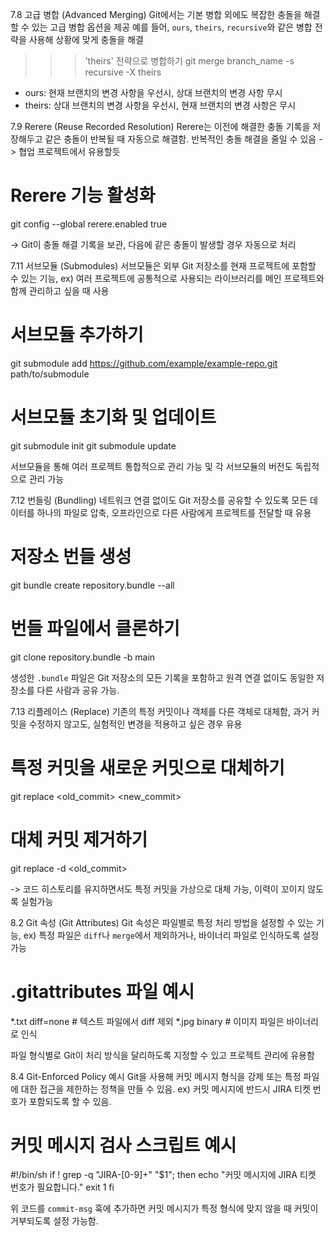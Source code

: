7.8 고급 병합 (Advanced Merging)
Git에서는 기본 병합 외에도 복잡한 충돌을 해결할 수 있는 고급 병합 옵션을 제공
예를 들어, `ours`, `theirs`, `recursive`와 같은 병합 전략을 사용해 상황에 맞게 충돌을 해결

>>> 'theirs' 전략으로 병합하기
git merge branch_name -s recursive -X theirs

- ours: 현재 브랜치의 변경 사항을 우선시, 상대 브랜치의 변경 사항 무시
- theirs: 상대 브랜치의 변경 사항을 우선시, 현재 브랜치의 변경 사항은 무시


7.9 Rerere (Reuse Recorded Resolution)
Rerere는 이전에 해결한 충돌 기록을 저장해두고 같은 충돌이 반복될 때 자동으로 해결함. 반복적인 충돌 해결을 줄일 수 있음 ->  협업 프로젝트에서 유용할듯

>>>
# Rerere 기능 활성화
git config --global rerere.enabled true

-> Git이 충돌 해결 기록을 보관, 다음에 같은 충돌이 발생할 경우 자동으로 처리

7.11 서브모듈 (Submodules)
서브모듈은 외부 Git 저장소를 현재 프로젝트에 포함할 수 있는 기능, ex) 여러 프로젝트에 공통적으로 사용되는 라이브러리를 메인 프로젝트와 함께 관리하고 싶을 때 사용

>>>
# 서브모듈 추가하기
git submodule add https://github.com/example/example-repo.git path/to/submodule

# 서브모듈 초기화 및 업데이트
git submodule init
git submodule update

서브모듈을 통해 여러 프로젝트 통합적으로 관리 가능 및 각 서브모듈의 버전도 독립적으로 관리 가능


7.12 번들링 (Bundling)
네트워크 연결 없이도 Git 저장소를 공유할 수 있도록 모든 데이터를 하나의 파일로 압축, 오프라인으로 다른 사람에게 프로젝트를 전달할 때 유용

>>>
# 저장소 번들 생성
git bundle create repository.bundle --all

# 번들 파일에서 클론하기
git clone repository.bundle -b main

생성한 `.bundle` 파일은 Git 저장소의 모든 기록을 포함하고 원격 연결 없이도 동일한 저장소를 다른 사람과 공유 가능.


7.13 리플레이스 (Replace)
기존의 특정 커밋이나 객체를 다른 객체로 대체함, 과거 커밋을 수정하지 않고도, 실험적인 변경을 적용하고 싶은 경우 유용

>>>
# 특정 커밋을 새로운 커밋으로 대체하기
git replace <old_commit> <new_commit>

# 대체 커밋 제거하기
git replace -d <old_commit>

-> 코드 히스토리를 유지하면서도 특정 커밋을 가상으로 대체 가능, 이력이 꼬이지 않도록 실험가능

8.2 Git 속성 (Git Attributes)
Git 속성은 파일별로 특정 처리 방법을 설정할 수 있는 기능, ex) 특정 파일은 `diff`나 `merge`에서 제외하거나, 바이너리 파일로 인식하도록 설정가능

>>>
# .gitattributes 파일 예시
*.txt diff=none   # 텍스트 파일에서 diff 제외
*.jpg binary      # 이미지 파일은 바이너리로 인식

파일 형식별로 Git이 처리 방식을 달리하도록 지정할 수 있고 프로젝트 관리에 유용함


8.4 Git-Enforced Policy 예시
Git을 사용해 커밋 메시지 형식을 강제 또는 특정 파일에 대한 접근을 제한하는 정책을 만들 수 있음. ex) 커밋 메시지에 반드시 JIRA 티켓 번호가 포함되도록 할 수 있음.

>>>
# 커밋 메시지 검사 스크립트 예시
#!/bin/sh
if ! grep -q "JIRA-[0-9]\+" "$1"; then
  echo "커밋 메시지에 JIRA 티켓 번호가 필요합니다."
  exit 1
fi

위 코드를 `commit-msg` 훅에 추가하면 커밋 메시지가 특정 형식에 맞지 않을 때 커밋이 거부되도록 설정 가능함.

